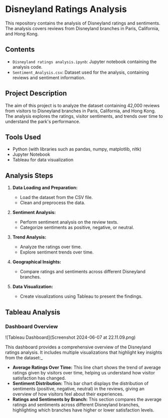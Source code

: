 # Disneyland Ratings Analysis

This repository contains the analysis of Disneyland ratings and sentiments. The analysis covers reviews from Disneyland branches in Paris, California, and Hong Kong.

## Contents

- `Disneyland ratings analysis.ipynb`: Jupyter notebook containing the analysis code.
- `Sentiment_Analysis.csv`: Dataset used for the analysis, containing reviews and sentiment information.

## Project Description

The aim of this project is to analyze the dataset containing 42,000 reviews from visitors to Disneyland branches in Paris, California, and Hong Kong. The analysis explores the ratings, visitor sentiments, and trends over time to understand the park's performance.

## Tools Used

- Python (with libraries such as pandas, numpy, matplotlib, nltk)
- Jupyter Notebook
- Tableau for data visualization

## Analysis Steps

1. **Data Loading and Preparation:**
   - Load the dataset from the CSV file.
   - Clean and preprocess the data.

2. **Sentiment Analysis:**
   - Perform sentiment analysis on the review texts.
   - Categorize sentiments as positive, negative, or neutral.

3. **Trend Analysis:**
   - Analyze the ratings over time.
   - Explore sentiment trends over time.

4. **Geographical Insights:**
   - Compare ratings and sentiments across different Disneyland branches.

5. **Data Visualization:**
   - Create visualizations using Tableau to present the findings.

## Tableau Analysis

### Dashboard Overview

![Tableau Dashboard](Screenshot 2024-06-07 at 22.11.09.png)

This dashboard provides a comprehensive overview of the Disneyland ratings analysis. It includes multiple visualizations that highlight key insights from the dataset:_

- **Average Ratings Over Time:** This line chart shows the trend of average ratings given by visitors over time, helping us understand how visitor satisfaction has changed.
- **Sentiment Distribution:** This bar chart displays the distribution of sentiments (positive, negative, neutral) in the reviews, giving an overview of how visitors feel about their experiences.
- **Ratings and Sentiments by Branch:** This section compares the average ratings and sentiments across different Disneyland branches, highlighting which branches have higher or lower satisfaction levels.
